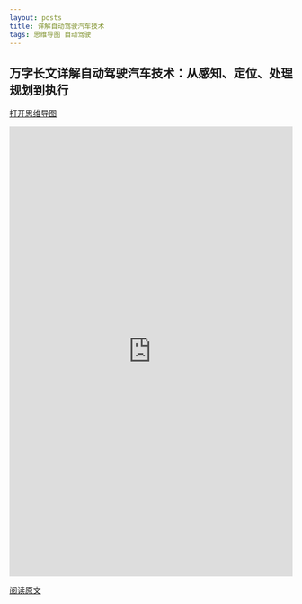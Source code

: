 ```yaml
---
layout: posts
title: 详解自动驾驶汽车技术
tags: 思维导图 自动驾驶
---
```



## 万字长文详解自动驾驶汽车技术：从感知、定位、处理规划到执行

[打开思维导图](https://www.processon.com/view/link/603d8b106376896973c984fc)

<iframe id="embed_dom" name="embed_dom" frameborder="0" style="display:block;width:100%; height:800px;" src="https://www.processon.com/embed/5f63e6c55653bb28eb4513f3"></iframe>



[阅读原文](https://mp.weixin.qq.com/s/EiLHjCbCbhEq3g_FJ-P7qw)